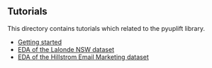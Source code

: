 ## Tutorials
This directory contains tutorials which related to the pyuplift library.

* [Getting started](https://github.com/duketemon/pyuplift/blob/master/tutorials/Getting%20started.ipynb)
* [EDA of the Lalonde NSW dataset](https://github.com/duketemon/pyuplift/blob/master/tutorials/EDA%20Lalonde%20NSW.ipynb)
* [EDA of the Hillstrom Email Marketing dataset](https://github.com/duketemon/pyuplift/blob/master/tutorials/EDA%20Hillstrom%20Email%20Marketing.ipynb)
